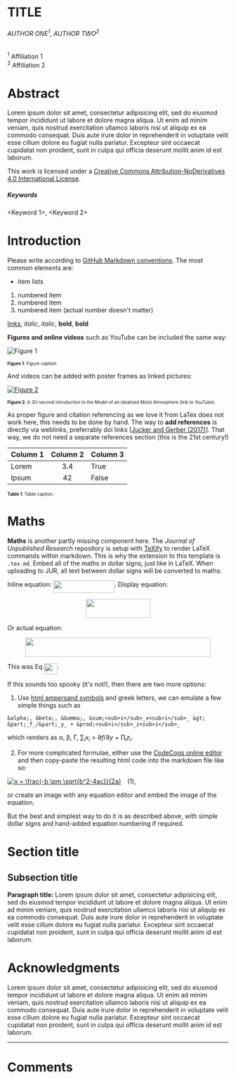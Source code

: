 <!-- Editor only
*Journal of Unpublished Research, Volume X, Paper X, DATE* -->

# TITLE

###### AUTHOR ONE<sup>1</sup>, AUTHOR TWO<sup>2</sup>
<sup>1</sup> Affiliation 1
</br>
<sup>2</sup> Affiliation 2

# Abstract
Lorem ipsum dolor sit amet, consectetur adipisicing elit, sed do eiusmod tempor incididunt ut labore et dolore magna aliqua. Ut enim ad minim veniam, quis nostrud exercitation ullamco laboris nisi ut aliquip ex ea commodo consequat. Duis aute irure dolor in reprehenderit in voluptate velit esse cillum dolore eu fugiat nulla pariatur. Excepteur sint occaecat cupidatat non proident, sunt in culpa qui officia deserunt mollit anim id est laborum.

This work is licensed under a [Creative Commons Attribution-NoDerivatives 4.0 International License](http://creativecommons.org/licenses/by-nd/4.0/).


##### Keywords
<Keyword 1>, <Keyword 2>

# Introduction

Please write according to [GitHub Markdown conventions](https://github.github.com/gfm/). The most common elements are:
 - item lists

1. numbered item
2. numbered item
1. numbered item (actual number doesn't matter)

[links](www.google.com), _italic_, *italic*, __bold__, **bold**

__Figures and online videos__ such as YouTube can be included the same way:

![Figure 1](http://img.youtube.com/vi/8UfaFnGtCrk/0.jpg)
<p style="font-size:x-small;"><span style="font-weight:bold;">Figure 1</span>: Figure caption.</p>

And videos can be added with poster frames as linked pictures:

[![Figure 2](http://img.youtube.com/vi/8UfaFnGtCrk/0.jpg)](http://www.youtube.com/watch?v=8UfaFnGtCrk "Watch on YouTube")
<p style="font-size:x-small;"><span style="font-weight:bold;">Figure 2</span>: A 30-second introduction to the Model of an idealized Moist Atmosphere (link to YouTube).</p>

As proper figure and citation referencing as we love it from LaTex does not work here, this needs to be done by hand. The way to __add references__ is directly via weblinks, preferrably doi links [[Jucker and Gerber (2017)](http://journals.ametsoc.org/doi/10.1175/JCLI-D-17-0127.1)]. That way, we do not need a separate references section (this is the 21st century!)

| Column 1 | Column 2 | Column 3 |
| :--      | :-:      | ---      |
| Lorem    | 3.4      | True     |
| Ipsum    | 42       | False    |

<p style="font-size:x-small;"><span style="font-weight:bold;">Table 1</span>: Table caption.</p>

# Maths
__Maths__ is another partly missing component here. The _Journal of Unpublished Research_ repository is setup with [TeXify](https://github.com/apps/texify) to render LaTeX commands within markdown. This is why the extension to this template is `.tex.md`. Embed all of the maths in dollar signs, just like in LaTeX. When uploading to JUR, all text between dollar signs will be converted to maths:

Inline equation: <img src="/papers/tex/4be9bdc715d42624aea2a801031dee3f.svg?invert_in_darkmode&sanitize=true" align=middle width=139.00879575pt height=28.26507089999998pt/>. Display equation:
<p align="center"><img src="/papers/tex/a7a17e29d81bf0e27fb93d79395bcf1e.svg?invert_in_darkmode&sanitize=true" align=middle width=145.4081574pt height=42.66009165pt/></p>
Or actual equation:
<p align="center"><img src="/papers/tex/473a15144911f984247f94da8ab0f64b.svg?invert_in_darkmode&sanitize=true" align=middle width=422.8410318pt height=42.66009165pt/></p>
This was Eq.<img src="/papers/tex/5fd434a80e9101036c41361e4870530e.svg?invert_in_darkmode&sanitize=true" align=middle width=30.6392196pt height=24.65753399999998pt/>.

If this sounds too spooky (it's not!), then there are two more options:

1. Use [html ampersand symbols](https://sites.psu.edu/symbolcodes/codehtml/#math) and greek letters, we can emulate a few simple things such as

```
&alpha;, &beta;, &Gamma;, &sum;<sub>i</sub>_x<sub>i</sub>_ &gt; &part;_f_/&part;_y_ + &prod;<sub>i</sub>_z<sub>i</sub>_
```
which renders as &alpha;, &beta;, &Gamma;, &sum;<sub>i</sub>_x<sub>i</sub>_ &gt; &part;_f_/&part;_y_ + &prod;<sub>i</sub>_z<sub>i</sub>_.

2. For more complicated formulae, either use the [CodeCogs online editor](https://www.codecogs.com/latex/eqneditor.php) and then copy-paste the resulting html code into the markdown file like so:

<a href="https://www.codecogs.com/eqnedit.php?latex=x&space;=&space;\frac{-b&space;\pm&space;\sqrt{b^2-4ac}}{2a}" target="_blank"><img src="https://latex.codecogs.com/svg.latex?x&space;=&space;\frac{-b&space;\pm&space;\sqrt{b^2-4ac}}{2a}" title="x = \frac{-b \pm \sqrt{b^2-4ac}}{2a}" /></a>&emsp;(1),

or create an image with any equation editor and embed the image of the equation.

But the best and simplest way to do it is as described above, with simple dollar signs and hand-added equation numbering if required.

# Section title

## Subsection title

**Paragraph title:**
Lorem ipsum dolor sit amet, consectetur adipisicing elit, sed do eiusmod tempor incididunt ut labore et dolore magna aliqua. Ut enim ad minim veniam, quis nostrud exercitation ullamco laboris nisi ut aliquip ex ea commodo consequat. Duis aute irure dolor in reprehenderit in voluptate velit esse cillum dolore eu fugiat nulla pariatur. Excepteur sint occaecat cupidatat non proident, sunt in culpa qui officia deserunt mollit anim id est laborum.

# Acknowledgments
Lorem ipsum dolor sit amet, consectetur adipisicing elit, sed do eiusmod tempor incididunt ut labore et dolore magna aliqua. Ut enim ad minim veniam, quis nostrud exercitation ullamco laboris nisi ut aliquip ex ea commodo consequat. Duis aute irure dolor in reprehenderit in voluptate velit esse cillum dolore eu fugiat nulla pariatur. Excepteur sint occaecat cupidatat non proident, sunt in culpa qui officia deserunt mollit anim id est laborum.

<!-- Editor only
*Journal of Unpublished Research, Volume X, Paper X, DATE* -->

---

# Comments

<!-- leave blank, this is for post-publication comments -->
